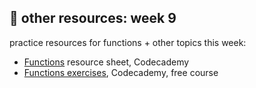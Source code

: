 ## 🤖 other resources: week 9

practice resources for functions + other topics this week:
- [Functions](https://www.codecademy.com/learn/learn-c-plus-plus/modules/learn-cpp-functions/cheatsheet) resource sheet, Codecademy
- [Functions exercises](https://www.codecademy.com/courses/learn-c-plus-plus/lessons/cpp-functions/exercises/intro-to-cpp-functions), Codecademy, free course
